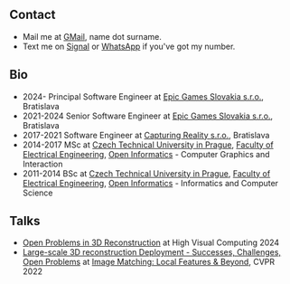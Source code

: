 ## Contact

- Mail me at [GMail](https://gmail.com), name dot surname.
- Text me on [Signal](https://signal.org) or [WhatsApp](https://whatsapp.com) if you've got my number.

## Bio

- 2024- Principal Software Engineer at [Epic Games Slovakia s.r.o.](https://www.epicgames.com), Bratislava
- 2021-2024 Senior Software Engineer at [Epic Games Slovakia s.r.o.](https://www.epicgames.com), Bratislava
- 2017-2021 Software Engineer at [Capturing Reality s.r.o.](https://www.capturingreality.com), Bratislava
- 2014-2017 MSc at [Czech Technical University in Prague](https://www.cvut.cz/en), [Faculty of Electrical Engineering](https://fel.cvut.cz/en/), [Open Informatics](https://oi.fel.cvut.cz/en/) - Computer Graphics and Interaction
- 2011-2014 BSc at [Czech Technical University in Prague](https://www.cvut.cz/en), [Faculty of Electrical Engineering](https://fel.cvut.cz/en/), [Open Informatics](https://oi.fel.cvut.cz/en/) - Informatics and Computer Science

## Talks

- [Open Problems in 3D Reconstruction](https://hiviscomp.cz/) at High Visual Computing 2024
- [Large-scale 3D reconstruction Deployment - Successes, Challenges, Open Problems](https://youtu.be/Nr-hQG7k1bM?feature=shared&t=3531) at [Image Matching: Local Features & Beyond](https://image-matching-workshop.github.io/cvpr2022/), CVPR 2022
